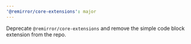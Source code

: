 ```yaml
---
'@remirror/core-extensions': major
---
```


Deprecate `@remirror/core-extensions` and remove the simple code block extension from the repo.
